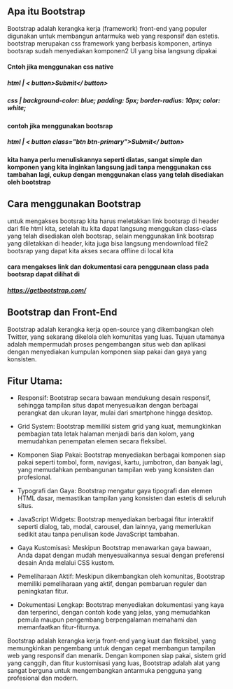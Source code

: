## Apa itu Bootstrap

Bootstrap adalah kerangka kerja (framework) front-end yang populer digunakan untuk membangun antarmuka web yang responsif dan estetis. bootstrap merupakan css framework yang berbasis komponen, artinya bootsrap sudah menyediakan komponen2 UI yang bisa langsung dipakai

#### Cntoh jika menggunakan css native

##### html | < button>Submit</ button>

##### css | background-color: blue; padding: 5px; border-radius: 10px; color: white;

#### contoh jika menggunakan bootsrap

##### html | < button class="btn btn-primary">Submit</ button>

#### kita hanya perlu menuliskannya seperti diatas, sangat simple dan komponen yang kita inginkan langsung jadi tanpa menggunakan css tambahan lagi, cukup dengan menggunakan class yang telah disediakan oleh bootstrap

## Cara menggunakan Bootstrap

untuk mengakses bootsrap kita harus meletakkan link bootsrap di header dari file html kita, setelah itu kita dapat langsung menggukan class-class yang telah disediakan oleh bootsrap, selain menggunakan link bootsrap yang diletakkan di header, kita juga bisa langsung mendownload file2 bootsrap yang dapat kita akses secara offline di local kita

#### cara mengakses link dan dokumentasi cara penggunaan class pada bootsrap dapat dilihat di

##### https://getbootstrap.com/

## Bootstrap dan Front-End

Bootstrap adalah kerangka kerja open-source yang dikembangkan oleh Twitter, yang sekarang dikelola oleh komunitas yang luas. Tujuan utamanya adalah mempermudah proses pengembangan situs web dan aplikasi dengan menyediakan kumpulan komponen siap pakai dan gaya yang konsisten.

## Fitur Utama:

-   Responsif: Bootstrap secara bawaan mendukung desain responsif, sehingga tampilan situs dapat menyesuaikan dengan berbagai perangkat dan ukuran layar, mulai dari smartphone hingga desktop.

-   Grid System: Bootstrap memiliki sistem grid yang kuat, memungkinkan pembagian tata letak halaman menjadi baris dan kolom, yang memudahkan penempatan elemen secara fleksibel.

-   Komponen Siap Pakai: Bootstrap menyediakan berbagai komponen siap pakai seperti tombol, form, navigasi, kartu, jumbotron, dan banyak lagi, yang memudahkan pembangunan tampilan web yang konsisten dan profesional.

-   Typografi dan Gaya: Bootstrap mengatur gaya tipografi dan elemen HTML dasar, memastikan tampilan yang konsisten dan estetis di seluruh situs.

-   JavaScript Widgets: Bootstrap menyediakan berbagai fitur interaktif seperti dialog, tab, modal, carousel, dan lainnya, yang memerlukan sedikit atau tanpa penulisan kode JavaScript tambahan.

-   Gaya Kustomisasi: Meskipun Bootstrap menawarkan gaya bawaan, Anda dapat dengan mudah menyesuaikannya sesuai dengan preferensi desain Anda melalui CSS kustom.

-   Pemeliharaan Aktif: Meskipun dikembangkan oleh komunitas, Bootstrap memiliki pemeliharaan yang aktif, dengan pembaruan reguler dan peningkatan fitur.

-   Dokumentasi Lengkap: Bootstrap menyediakan dokumentasi yang kaya dan terperinci, dengan contoh kode yang jelas, yang memudahkan pemula maupun pengembang berpengalaman memahami dan memanfaatkan fitur-fiturnya.

Bootstrap adalah kerangka kerja front-end yang kuat dan fleksibel, yang memungkinkan pengembang untuk dengan cepat membangun tampilan web yang responsif dan menarik. Dengan komponen siap pakai, sistem grid yang canggih, dan fitur kustomisasi yang luas, Bootstrap adalah alat yang sangat berguna untuk mengembangkan antarmuka pengguna yang profesional dan modern.
